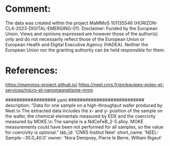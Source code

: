# Comment:
The data was created within the project MaMMoS 101135546 (HORIZON-CL4-2023-DIGITAL-EMERGING-01).
Disclaimer: Funded by the European Union. Views and opinions expressed are however those of the author(s) only and do not necessarily reflect those of the European Union or European Health and Digital Executive Agency (HADEA). Neither the European Union nor the granting authority can be held responsible for them.


# References:
https://mammos-project.github.io/
https://neel.cnrs.fr/en/equipes-poles-et-services/micro-et-nanomagnetisme-mnm




################## yaml ###########################
description: "Data for one sample on a high-throughput wafer produced by Neel.\n The extracted data includes the x- and y- position of the sample on the wafer, the chemical elementals measured by EDX and the coercivity measured by MOKE.\n The sample is a NdCeFeB_2-5 alloy. MOKE measurements could have been not performed for all samples, so the value for coercivity is optional."
  lab_id: 'CNRS Institut Néel'
  short_name: 'NEEL-Sample--30.0_40.0'
  owner: 'Nora Dempsey, Pierre le Berre, William Rigaut'
